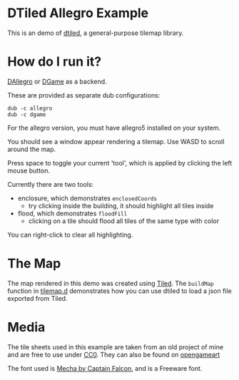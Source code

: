 DTiled Allegro Example
===

This is an demo of [dtiled](https://github.com/rcorre/dtiled), a general-purpose
tilemap library.

# How do I run it?
[DAllegro](https://github.com/SiegeLord/DAllegro5) or
[DGame](https://github.com/Dgame/Dgame) as a backend.

These are provided as separate dub configurations:

```
dub -c allegro
dub -c dgame
```

For the allegro version, you must have allegro5 installed on your system.

You should see a window appear rendering a tilemap. Use WASD to scroll around
the map.

Press space to toggle your current 'tool', which is applied by clicking the left
mouse button.

Currently there are two tools:

- enclosure, which demonstrates `enclosedCoords`
  - try clicking inside the building, it should highlight all tiles inside
- flood, which demonstrates `floodFill`
  - clicking on a tile should flood all tiles of the same type with color

You can right-click to clear all highlighting.

# The Map
The map rendered in this demo was created using [Tiled](mapeditor.org).
The `buildMap` function in [tilemap.d](src/tilemap.d) demonstrates how you can
use dtiled to load a json file exported from Tiled.

# Media
The tile sheets used in this example are taken from an old project of mine and
are free to use under [CC0](http://creativecommons.org/publicdomain/zero/1.0/).
They can also be found on
[opengameart](http://opengameart.org/content/rpg-itemterraincharacter-sprites-ice-insignia)

The font used is [Mecha by Captain Falcon](http://www.fontspace.com/captain-falcon/mecha), and is
a Freeware font.
